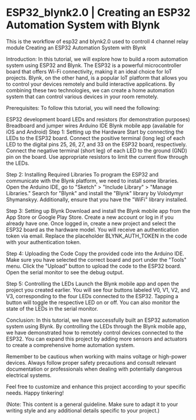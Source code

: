 # ESP32_blynk2.0 | Creating an ESP32 Automation System with Blynk
This is the workflow of esp32 and blynk2.0 used to controll 4 channel relay module 
Creating an ESP32 Automation System with Blynk

Introduction:
In this tutorial, we will explore how to build a room automation system using ESP32 and Blynk. The ESP32 is a powerful microcontroller board that offers Wi-Fi connectivity, making it an ideal choice for IoT projects. Blynk, on the other hand, is a popular IoT platform that allows you to control your devices remotely and build interactive applications. By combining these two technologies, we can create a home automation system that can control various devices in your room remotely.

Prerequisites:
To follow this tutorial, you will need the following:

ESP32 development board
LEDs and resistors (for demonstration purposes)
Breadboard and jumper wires
Arduino IDE
Blynk mobile app (available for iOS and Android)
Step 1: Setting up the Hardware
Start by connecting the LEDs to the ESP32 board. Connect the positive terminal (long leg) of each LED to the digital pins 25, 26, 27, and 33 on the ESP32 board, respectively. Connect the negative terminal (short leg) of each LED to the ground (GND) pin on the board. Use appropriate resistors to limit the current flow through the LEDs.

Step 2: Installing Required Libraries
To program the ESP32 and communicate with the Blynk platform, we need to install some libraries. Open the Arduino IDE, go to "Sketch" > "Include Library" > "Manage Libraries." Search for "Blynk" and install the "Blynk" library by Volodymyr Shymanskyy. Additionally, ensure that you have the "WiFi" library installed.

Step 3: Setting up Blynk
Download and install the Blynk mobile app from the App Store or Google Play Store. Create a new account or log in if you already have one. Once logged in, create a new project and select the ESP32 board as the hardware model. You will receive an authentication token via email. Replace the placeholder BLYNK_AUTH_TOKEN in the code with your authentication token.

Step 4: Uploading the Code
Copy the provided code into the Arduino IDE. Make sure you have selected the correct board and port under the "Tools" menu. Click the "Upload" button to upload the code to the ESP32 board. Open the serial monitor to see the debug output.

Step 5: Controlling the LEDs
Launch the Blynk mobile app and open the project you created earlier. You will see four buttons labeled V0, V1, V2, and V3, corresponding to the four LEDs connected to the ESP32. Tapping a button will toggle the respective LED on or off. You can also monitor the state of the LEDs in the serial monitor.

Conclusion:
In this tutorial, we have successfully built an ESP32 automation system using Blynk. By controlling the LEDs through the Blynk mobile app, we have demonstrated how to remotely control devices connected to the ESP32. You can expand this project by adding more sensors and actuators to create a comprehensive home automation system.

Remember to be cautious when working with mains voltage or high-power devices. Always follow proper safety precautions and consult relevant documentation or professionals when dealing with potentially dangerous electrical systems.

Feel free to customize and enhance this project according to your specific needs. Happy tinkering!

(Note: This content is a general guideline. Make sure to adapt it to your writing style and any additional details specific to your project.)
